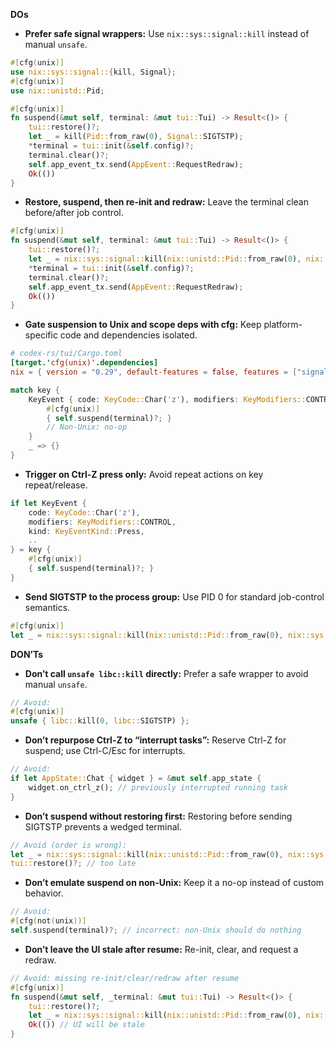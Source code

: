 **DOs**
- **Prefer safe signal wrappers:** Use `nix::sys::signal::kill` instead of manual `unsafe`.
```rust
#[cfg(unix)]
use nix::sys::signal::{kill, Signal};
#[cfg(unix)]
use nix::unistd::Pid;

#[cfg(unix)]
fn suspend(&mut self, terminal: &mut tui::Tui) -> Result<()> {
    tui::restore()?;
    let _ = kill(Pid::from_raw(0), Signal::SIGTSTP);
    *terminal = tui::init(&self.config)?;
    terminal.clear()?;
    self.app_event_tx.send(AppEvent::RequestRedraw);
    Ok(())
}
```

- **Restore, suspend, then re-init and redraw:** Leave the terminal clean before/after job control.
```rust
#[cfg(unix)]
fn suspend(&mut self, terminal: &mut tui::Tui) -> Result<()> {
    tui::restore()?;
    let _ = nix::sys::signal::kill(nix::unistd::Pid::from_raw(0), nix::sys::signal::Signal::SIGTSTP);
    *terminal = tui::init(&self.config)?;
    terminal.clear()?;
    self.app_event_tx.send(AppEvent::RequestRedraw);
    Ok(())
}
```

- **Gate suspension to Unix and scope deps with cfg:** Keep platform-specific code and dependencies isolated.
```toml
# codex-rs/tui/Cargo.toml
[target.'cfg(unix)'.dependencies]
nix = { version = "0.29", default-features = false, features = ["signal"] }
```
```rust
match key {
    KeyEvent { code: KeyCode::Char('z'), modifiers: KeyModifiers::CONTROL, kind: KeyEventKind::Press, .. } => {
        #[cfg(unix)]
        { self.suspend(terminal)?; }
        // Non-Unix: no-op
    }
    _ => {}
}
```

- **Trigger on Ctrl-Z press only:** Avoid repeat actions on key repeat/release.
```rust
if let KeyEvent {
    code: KeyCode::Char('z'),
    modifiers: KeyModifiers::CONTROL,
    kind: KeyEventKind::Press,
    ..
} = key {
    #[cfg(unix)]
    { self.suspend(terminal)?; }
}
```

- **Send SIGTSTP to the process group:** Use PID 0 for standard job-control semantics.
```rust
#[cfg(unix)]
let _ = nix::sys::signal::kill(nix::unistd::Pid::from_raw(0), nix::sys::signal::Signal::SIGTSTP);
```

**DON’Ts**
- **Don’t call `unsafe libc::kill` directly:** Prefer a safe wrapper to avoid manual `unsafe`.
```rust
// Avoid:
#[cfg(unix)]
unsafe { libc::kill(0, libc::SIGTSTP) };
```

- **Don’t repurpose Ctrl-Z to “interrupt tasks”:** Reserve Ctrl-Z for suspend; use Ctrl-C/Esc for interrupts.
```rust
// Avoid:
if let AppState::Chat { widget } = &mut self.app_state {
    widget.on_ctrl_z(); // previously interrupted running task
}
```

- **Don’t suspend without restoring first:** Restoring before sending SIGTSTP prevents a wedged terminal.
```rust
// Avoid (order is wrong):
let _ = nix::sys::signal::kill(nix::unistd::Pid::from_raw(0), nix::sys::signal::Signal::SIGTSTP);
tui::restore()?; // too late
```

- **Don’t emulate suspend on non-Unix:** Keep it a no-op instead of custom behavior.
```rust
// Avoid:
#[cfg(not(unix))]
self.suspend(terminal)?; // incorrect: non-Unix should do nothing
```

- **Don’t leave the UI stale after resume:** Re-init, clear, and request a redraw.
```rust
// Avoid: missing re-init/clear/redraw after resume
#[cfg(unix)]
fn suspend(&mut self, _terminal: &mut tui::Tui) -> Result<()> {
    tui::restore()?;
    let _ = nix::sys::signal::kill(nix::unistd::Pid::from_raw(0), nix::sys::signal::Signal::SIGTSTP);
    Ok(()) // UI will be stale
}
```